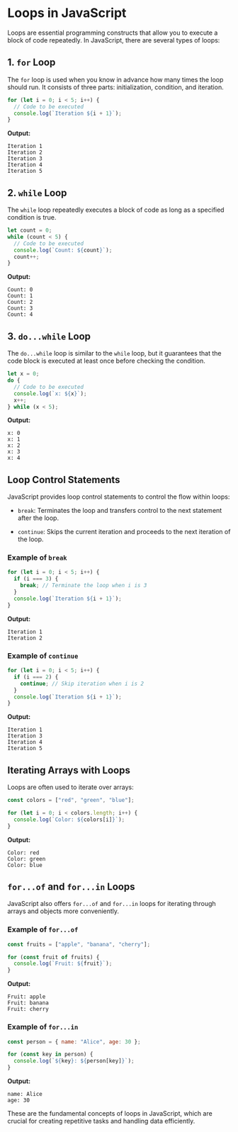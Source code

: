 # Loops in JavaScript

Loops are essential programming constructs that allow you to execute a block of code repeatedly. In JavaScript, there are several types of loops:

## 1. `for` Loop

The `for` loop is used when you know in advance how many times the loop should run. It consists of three parts: initialization, condition, and iteration.

```javascript
for (let i = 0; i < 5; i++) {
  // Code to be executed
  console.log(`Iteration ${i + 1}`);
}
```

**Output:**

```plaintext
Iteration 1
Iteration 2
Iteration 3
Iteration 4
Iteration 5
```

## 2. `while` Loop

The `while` loop repeatedly executes a block of code as long as a specified condition is true.

```javascript
let count = 0;
while (count < 5) {
  // Code to be executed
  console.log(`Count: ${count}`);
  count++;
}
```

**Output:**

```plaintext
Count: 0
Count: 1
Count: 2
Count: 3
Count: 4
```

## 3. `do...while` Loop

The `do...while` loop is similar to the `while` loop, but it guarantees that the code block is executed at least once before checking the condition.

```javascript
let x = 0;
do {
  // Code to be executed
  console.log(`x: ${x}`);
  x++;
} while (x < 5);
```

**Output:**

```plaintext
x: 0
x: 1
x: 2
x: 3
x: 4
```

## Loop Control Statements

JavaScript provides loop control statements to control the flow within loops:

- `break`: Terminates the loop and transfers control to the next statement after the loop.

- `continue`: Skips the current iteration and proceeds to the next iteration of the loop.

### Example of `break`

```javascript
for (let i = 0; i < 5; i++) {
  if (i === 3) {
    break; // Terminate the loop when i is 3
  }
  console.log(`Iteration ${i + 1}`);
}
```

**Output:**

```plaintext
Iteration 1
Iteration 2
```

### Example of `continue`

```javascript
for (let i = 0; i < 5; i++) {
  if (i === 2) {
    continue; // Skip iteration when i is 2
  }
  console.log(`Iteration ${i + 1}`);
}
```

**Output:**

```plaintext
Iteration 1
Iteration 3
Iteration 4
Iteration 5
```

## Iterating Arrays with Loops

Loops are often used to iterate over arrays:

```javascript
const colors = ["red", "green", "blue"];

for (let i = 0; i < colors.length; i++) {
  console.log(`Color: ${colors[i]}`);
}
```

**Output:**

```plaintext
Color: red
Color: green
Color: blue
```

## `for...of` and `for...in` Loops

JavaScript also offers `for...of` and `for...in` loops for iterating through arrays and objects more conveniently.

### Example of `for...of`

```javascript
const fruits = ["apple", "banana", "cherry"];

for (const fruit of fruits) {
  console.log(`Fruit: ${fruit}`);
}
```

**Output:**

```plaintext
Fruit: apple
Fruit: banana
Fruit: cherry
```

### Example of `for...in`

```javascript
const person = { name: "Alice", age: 30 };

for (const key in person) {
  console.log(`${key}: ${person[key]}`);
}
```

**Output:**

```plaintext
name: Alice
age: 30
```

These are the fundamental concepts of loops in JavaScript, which are crucial for creating repetitive tasks and handling data efficiently.
